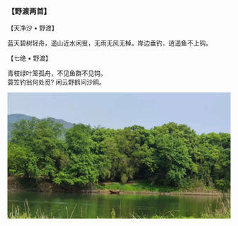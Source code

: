 ### 【野渡两首】

【天净沙 • 野渡】

蓝天碧树轻舟，遥山近水闲叟，无雨无风无棹。岸边垂钓，逍遥鱼不上钩。

【七绝 • 野渡】

青枝绿叶笼孤舟，不见鱼群不见钩。  
蓑笠钓翁何处觅? 闲云野鹤问沙鸥。

![](01.jpg)
